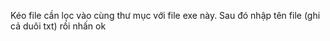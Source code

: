 Kéo file cần lọc vào cùng thư mục với file exe này. Sau đó nhập tên file (ghi cả duôi txt) rồi nhấn ok 